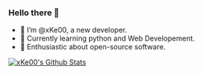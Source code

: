 ### Hello there 👋

- 👋 I’m @xKe00, a new developer.
- 🌱 Currently learning python and Web Developement.
- 🐧 Enthusiastic about open-source software.

[![xKe00's Github Stats](https://github-readme-stats.vercel.app/api?username=xke00)](https://github.com/xke00/github-readme-stats)
